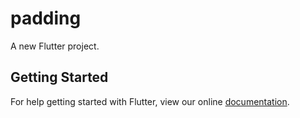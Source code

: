 # padding

A new Flutter project.

## Getting Started

For help getting started with Flutter, view our online
[documentation](https://flutter.io/).
